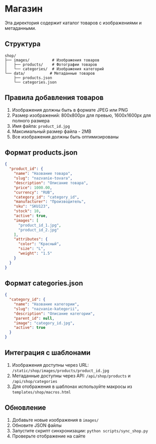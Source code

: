 # Магазин

Эта директория содержит каталог товаров с изображениями и метаданными.

## Структура

```
shop/
├── images/          # Изображения товаров
│   ├── products/    # Фотографии товаров
│   └── categories/  # Изображения категорий
└── data/           # Метаданные товаров
    ├── products.json
    └── categories.json
```

## Правила добавления товаров

1. Изображения должны быть в формате JPEG или PNG
2. Размер изображений: 800x800px для превью, 1600x1600px для полного размера
3. Имя файла: `product_id.jpg`
4. Максимальный размер файла - 2MB
5. Все изображения должны быть оптимизированы

## Формат products.json

```json
{
  "product_id": {
    "name": "Название товара",
    "slug": "nazvanie-tovara",
    "description": "Описание товара",
    "price": 1000.00,
    "currency": "RUB",
    "category_id": "category_id",
    "manufacturer": "Производитель",
    "sku": "SKU123",
    "stock": 10,
    "active": true,
    "images": [
      "product_id_1.jpg",
      "product_id_2.jpg"
    ],
    "attributes": {
      "color": "Красный",
      "size": "L",
      "weight": "1.5"
    }
  }
}
```

## Формат categories.json

```json
{
  "category_id": {
    "name": "Название категории",
    "slug": "nazvanie-kategorii",
    "description": "Описание категории",
    "parent_id": null,
    "image": "category_id.jpg",
    "active": true
  }
}
```

## Интеграция с шаблонами

1. Изображения доступны через URL: `/static/shop/images/products/product_id.jpg`
2. Метаданные доступны через API: `/api/shop/products` и `/api/shop/categories`
3. Для отображения в шаблонах используйте макросы из `templates/shop/macros.html`

## Обновление

1. Добавьте новые изображения в `images/`
2. Обновите JSON файлы
3. Запустите скрипт синхронизации: `python scripts/sync_shop.py`
4. Проверьте отображение на сайте 